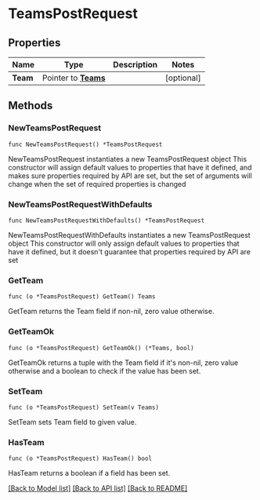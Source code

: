 # TeamsPostRequest

## Properties

Name | Type | Description | Notes
------------ | ------------- | ------------- | -------------
**Team** | Pointer to [**Teams**](Teams.md) |  | [optional] 

## Methods

### NewTeamsPostRequest

`func NewTeamsPostRequest() *TeamsPostRequest`

NewTeamsPostRequest instantiates a new TeamsPostRequest object
This constructor will assign default values to properties that have it defined,
and makes sure properties required by API are set, but the set of arguments
will change when the set of required properties is changed

### NewTeamsPostRequestWithDefaults

`func NewTeamsPostRequestWithDefaults() *TeamsPostRequest`

NewTeamsPostRequestWithDefaults instantiates a new TeamsPostRequest object
This constructor will only assign default values to properties that have it defined,
but it doesn't guarantee that properties required by API are set

### GetTeam

`func (o *TeamsPostRequest) GetTeam() Teams`

GetTeam returns the Team field if non-nil, zero value otherwise.

### GetTeamOk

`func (o *TeamsPostRequest) GetTeamOk() (*Teams, bool)`

GetTeamOk returns a tuple with the Team field if it's non-nil, zero value otherwise
and a boolean to check if the value has been set.

### SetTeam

`func (o *TeamsPostRequest) SetTeam(v Teams)`

SetTeam sets Team field to given value.

### HasTeam

`func (o *TeamsPostRequest) HasTeam() bool`

HasTeam returns a boolean if a field has been set.


[[Back to Model list]](../README.md#documentation-for-models) [[Back to API list]](../README.md#documentation-for-api-endpoints) [[Back to README]](../README.md)


